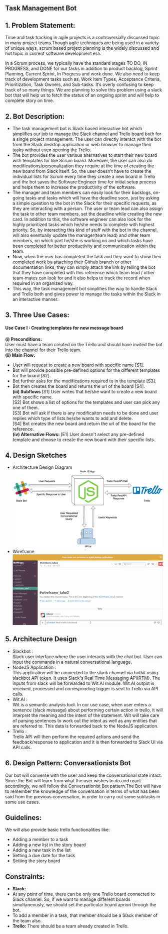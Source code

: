 ## Task Management Bot

## 1. Problem Statement:  
 Time and task tracking in agile projects is a controversially discussed topic in many project teams.Though agile techniques are being used in a variety of unique ways, scrum based project planning is the widely discussed and hot topic in current software development era.

In a Scrum process, we typically have the standard stages TO DO, IN PROGRESS, and DONE for our tasks in addition to product backlog, Sprint Planning, Current Sprint, In Progress and work done. We also need to keep track of development tasks such as, Work Item Types, Acceptance Criteria, Prioritization, Task Owners, and Sub-tasks. It’s overly confusing to keep track of so many things. We are planning to solve this problem using a slack bot that will help us to fetch the status of an ongoing sprint and will help to complete story on time.
 

## 2. Bot Description:  
  * The task management bot is Slack based interactive bot which simplifies our job to manage the Slack channel and 
Trello board both for a single project management. The user can directly interact with the bot 
from the Slack desktop application or web browser to manage their tasks without even opening the Trello.  
  * The bot provides the user various alternatives to start their new board with templates for like Scrum board. 
  Moreover, the user can also do modifications/personalization they require at the time of creating the new board 
  from Slack itself. So, the user doesn’t have to create the individual lists for Scrum every time they create a new board 
  in Trello and the bot saves the Software Engineer time for initial setup process and helps them 
  to increase the productivity of the software.  
  * The manager and team members can easily look for their backlogs, on-going tasks and tasks which will have the deadline soon, 
  just by asking a simple question to the bot in the Slack for their specific requests, as they are interacting with a person. 
  The user or team lead can also assign the task to other team members, set the deadline while creating the new card. 
  In addition to this, the software engineer can also look for the highly prioritized tasks which he/she needs to complete with 
  highest priority. So, by interacting this kind of stuff with the bot in the channel, 
  will also eventually update the manager(team lead) and other team members, on which part he/she is working on and 
  which tasks have been completed for better productivity and communication within the team.  
  * Now, when the user has completed the task and they want to show their completed work by attaching their Github branch or 
  other documentation links, they can simply attach the link by telling the bot that they have completed 
  with this reference which team lead / other team-mates can look for and it also helps to track the record when required 
  in an organized way.  
  * This way, the task management bot simplifies the way to handle Slack and Trello both and gives power to manage the tasks 
  within the Slack in an interactive manner.


## 3. Three Use Cases:  
#### Use Case I : Creating templates for new message board  
  **(i) Preconditions:**  
   User must have a team created on the Trello and should have invited the bot into the channel for their Trello team.  
  **(ii) Main Flow:**  
   * User will request to create a new board with specific name [S1].   
   * Bot will provide  possible pre-defined options for the different templates for the board [S2].   
   * Bot further asks for the modifications required to in the template [S3].  
   * Bot then creates the board and returns the url of the board [S4].  
  **(iii) Subflows**
  [S1] User writes that he/she want to create a new board with specific name.  
  [S2] Bot shows a list of options for the templates and user can pick any one of them.  
  [S3] Bot will ask if there is any modificaiton needs to be done and user replies which type of lists he/she wants to add and delete.  
  [S4] Bot creates the new board and return the url of the board for the reference.  
 **(iv) Alternative Flows:**
  [E1] User doesn't select any pre-defined template and choose to create the new board with their specific lists.

## 4. Design Sketches  

* Architecture Design Diagram  
![img](TaskSlackBot_ArchitectureDesign.jpg)  
* Wireframe   
![img](SlackBot_WireFrame.gif)


## 5. Architecture Design  
* Slackbot :  
Slack user interface where the user interacts with the chat bot. User can input the commands in a natural conversational language.
* NodeJS Application :  
This application will be connected to the slack channel via botkit using slackbot API token. It uses Slack's Real Time Messaging API(RTM). The inputs from slack will be forwarded to Wit.AI module. Wit.AI output is received, processed and corresponding trigger is sent to Trello via API calls. 
* Wit.AI :  
Wit is a semantic analysis tool. In our use case, when user enters a sentence (slack message) about performing certain action in trello, it will interpret the meaning and the intent of the statement. Wit will take care of parsing sentences to work out the intent as well as any entities that are referred to. This data is forwarded back to the NodeJS application. 
* Trello :  
Trello API will then perform the required actions and send the feedback/response to application and it is then forwarded to Slack UI via API calls.  
## 6. Design Pattern: Conversationists Bot  
Our bot will converse with the user and keep the conversational state intact. Since the Bot will learn from what the user wishes to do and react accordingly, we will follow the Conversationist Bot pattern.The Bot will have to remember the knowledge of the conversation in terms of what has been said from the previous conversation, in order to carry out some subtasks in some use cases.


## Guidelines:
  We will also provide basic trello functionalities like:  
  * Adding a member to a task
  * Adding a new list in the story board
  * Adding a new task in the list
  * Setting a due date for the task
  * Setting the story board
  
   

## Constraints:  
  * **Slack:**
  * At any point of time, there can be only one Trello board connected to Slack channel.
   So, if we want to manage different boards simultaneously, we should set the particular board apriori through the bot.
  * To add a member in a task, that member should be a Slack member of the team also.
   * **Trello:** There should be a team already created in Trello.
